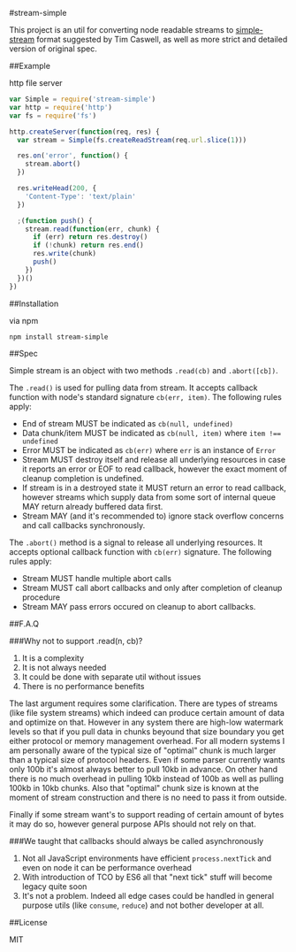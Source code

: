 #stream-simple

This project is an util for converting node readable streams
to [simple-stream](https://github.com/creationix/js-git/blob/master/specs/simple-stream.md)
format suggested by Tim Caswell, as well as more strict and detailed version of original spec.

##Example

http file server

```javascript
var Simple = require('stream-simple')
var http = require('http')
var fs = require('fs')

http.createServer(function(req, res) {
  var stream = Simple(fs.createReadStream(req.url.slice(1)))

  res.on('error', function() {
    stream.abort()
  })

  res.writeHead(200, {
    'Content-Type': 'text/plain'
  })

  ;(function push() {
    stream.read(function(err, chunk) {
      if (err) return res.destroy()
      if (!chunk) return res.end()
      res.write(chunk)
      push()
    })
  })()
})
```

##Installation

via npm

```
npm install stream-simple
```

##Spec

Simple stream is an object with two methods `.read(cb)` and `.abort([cb])`.

The `.read()` is used for pulling data from stream. It accepts callback function with
node's standard signature `cb(err, item)`. The following rules apply:

  * End of stream MUST be indicated as `cb(null, undefined)`
  * Data chunk/item MUST be indicated as `cb(null, item)` where `item !== undefined`
  * Error MUST be indicated as `cb(err)` where `err` is an instance of `Error`
  * Stream MUST destroy itself and release all underlying resources in case it reports
  an error or EOF to read callback, however the exact moment of cleanup completion is undefined.
  * If stream is in a destroyed state it MUST return an error to read callback, however
  streams which supply data from some sort of internal queue MAY return already buffered
  data first.
  * Stream MAY (and it's recommended to) ignore stack overflow concerns and call callbacks synchronously.

The `.abort()` method is a signal to release all underlying resources.
It accepts optional callback function with `cb(err)` signature.
The following rules apply:

  * Stream MUST handle multiple abort calls
  * Stream MUST call abort callbacks and only after completion of cleanup procedure
  * Stream MAY pass errors occured on cleanup to abort callbacks.

##F.A.Q

###Why not to support .read(n, cb)?

  1. It is a complexity
  2. It is not always needed
  3. It could be done with separate util without issues
  4. There is no performance benefits

The last argument requires some clarification. There are types
of streams (like file system streams) which indeed can produce
certain amount of data and optimize on that. However in any
system there are high-low watermark levels so that
if you pull data in chunks beyound that size boundary you get
either protocol or memory management overhead. For all modern systems
I am personally aware of the typical size of "optimal" chunk is much larger
than a typical size of protocol headers. Even if some parser currently wants
only 100b it's almost always better to pull 10kb in advance. On other hand there is no
much overhead in pulling 10kb instead of 100b as well as pulling 100kb in 10kb chunks.
Also that "optimal" chunk size is known at the moment of stream construction and there is no
need to pass it from outside.

Finally if some stream want's to support reading of certain amount of bytes it may do so,
however general purpose APIs should not rely on that.

###We taught that callbacks should always be called asynchronously

  1. Not all JavaScript environments have efficient `process.nextTick`
  and even on node it can be performance overhead
  2. With introduction of TCO by ES6 all that "next tick" stuff will become
  legacy quite soon
  3. It's not a problem. Indeed all edge cases could be handled
  in general purpose utils (like `consume`, `reduce`) and not bother developer at all.


##License

MIT
